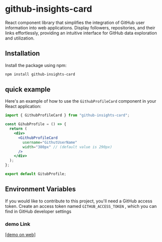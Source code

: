 # github-insights-card

React component library that simplifies the integration of GitHub user information into web applications. Display followers, repositories, and their links effortlessly, providing an intuitive interface for GitHub data exploration and utilization.

## Installation

Install the package using npm:

```bash
npm install github-insights-card
```

## quick example

Here's an example of how to use the `GithubProfileCard` component in your React application:

```jsx
import { GithubProfileCard } from "github-insights-card";

const GihubProfile = () => {
  return (
    <div>
      <GithubProfileCard
        username="GithutUserName"
        width="380px" // (default value is 290px)
      />
    </div>
  );
};

export default GitubProfile;
```

## Environment Variables

If you would like to contribute to this project, you'll need a GitHub access token. Create an access token named `GITHUB_ACCESS_TOKEN` , which you can find in GitHub developer settings

### demo Link

[[demo on web]](https://profile-insight.vercel.app/)
